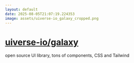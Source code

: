 ```yaml
---
layout: default
date: 2025-08-05T21:07:19.224353
image: assets/uiverse-io_galaxy_cropped.png
---
```


# [uiverse-io/galaxy](https://github.com/uiverse-io/galaxy)

open source UI library, tons of components, CSS and Tailwind
